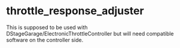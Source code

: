 # throttle_response_adjuster
This is supposed to be used with DStageGarage/ElectronicThrottleController but will need compatible software on the controller side.
